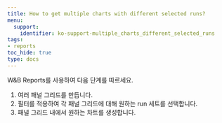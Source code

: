 ```yaml
---
title: How to get multiple charts with different selected runs?
menu:
  support:
    identifier: ko-support-multiple_charts_different_selected_runs
tags:
- reports
toc_hide: true
type: docs
---
```


W&B Reports를 사용하여 다음 단계를 따르세요.

1. 여러 패널 그리드를 만듭니다.
2. 필터를 적용하여 각 패널 그리드에 대해 원하는 run 세트를 선택합니다.
3. 패널 그리드 내에서 원하는 차트를 생성합니다.
